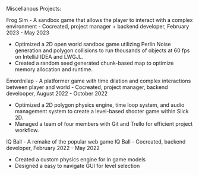 Miscellanous Projects:

Frog Sim - A sandbox game that allows the player to interact with a complex environment - Cocreated, project manager + backend developer, February 2023 - May 2023
- Optimized a 2D open world sandbox game utilizing Perlin Noise generation and polygon collisions to run thousands of objects at 60 fps on IntelliJ IDEA and LWGJL.
- Created a random seed generated chunk-based map to optimize memory allocation and runtime.

Emordnilap - A platformer game with time dilation and complex interactions between player and world - Cocreated, project manager, backend develooper, August 2022 - October 2022
- Optimized a 2D polygon physics engine, time loop system, and audio management system to create a level-based shooter game within Slick 2D.
- Managed a team of four members with Git and Trello for efficient project workflow.

IQ Ball - A remake of the popular web game IQ Ball - Cocreated, backend developer, February 2022 - May 2022
- Created a custom physics engine for in game models
- Designed a easy to navigate GUI for level selection
